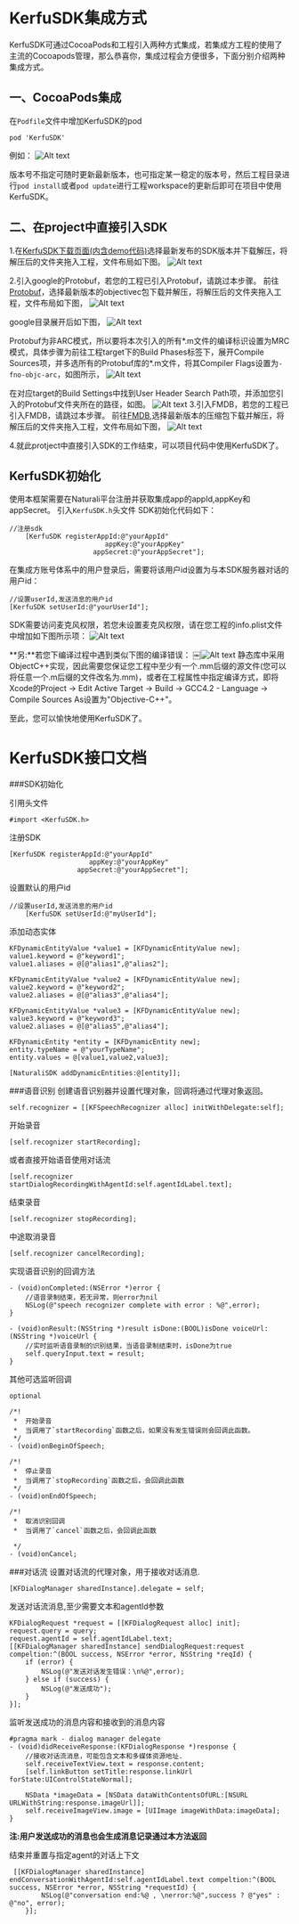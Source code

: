 # KerfuSDK集成方式

KerfuSDK可通过CocoaPods和工程引入两种方式集成，若集成方工程的使用了主流的Cocoapods管理，那么恭喜你，集成过程会方便很多，下面分别介绍两种集成方式。

## 一、CocoaPods集成

在`Podfile`文件中增加KerfuSDK的pod

```
pod 'KerfuSDK'
```

例如：
![Alt text](../1545796673767.png)

版本号不指定可随时更新最新版本，也可指定某一稳定的版本号，然后工程目录进行`pod install`或者`pod update`进行工程workspace的更新后即可在项目中使用KerfuSDK。

## 二、在project中直接引入SDK

1.在[KerfuSDK下载页面(内含demo代码)](https://github.com/duihualiu/kerfu.ios.demo/releases )选择最新发布的SDK版本并下载解压，将解压后的文件夹拖入工程，文件布局如下图。
![Alt text](../1545804782619.png)

2.引入google的Protobuf，若您的工程已引入Protobuf，请跳过本步骤。
前往[Protobuf](https://github.com/protocolbuffers/protobuf/releases)，选择最新版本的objectivec包下载并解压，将解压后的文件夹拖入工程，文件布局如下图，
![Alt text](../1545805353074.png)

google目录展开后如下图，
![Alt text](../1545805390063.png)

Protobuf为非ARC模式，所以要将本次引入的所有\*.m文件的编译标识设置为MRC模式，具体步骤为前往工程target下的Build Phases标签下，展开Compile Sources项，并多选所有的Protobuf库的\*.m文件，将其Compiler Flags设置为`-fno-objc-arc`，如图所示，
![Alt text](../1545805888160.png)

在对应target的Build Settings中找到User Header Search Path项，并添加您引入的Protobuf文件夹所在的路径，如图。
![Alt text](../1545806147103.png)
3.引入FMDB，若您的工程已引入FMDB，请跳过本步骤。
前往[FMDB](https://github.com/ccgus/fmdb/releases),选择最新版本的压缩包下载并解压，将解压后的文件夹拖入工程，文件布局如下图，
![Alt text](../1545806519306.png)

4.就此protject中直接引入SDK的工作结束，可以项目代码中使用KerfuSDK了。

## KerfuSDK初始化

使用本框架需要在Naturali平台注册并获取集成app的appId,appKey和appSecret。
引入`KerfuSDK.h`头文件
SDK初始化代码如下：

```
//注册sdk
    [KerfuSDK registerAppId:@"yourAppId"
                        appKey:@"yourAppKey"
                     appSecret:@"yourAppSecret"];
```

在集成方账号体系中的用户登录后，需要将该用户id设置为与本SDK服务器对话的用户id：

```
//设置userId,发送消息的用户id
[KerfuSDK setUserId:@"yourUserId"];
```

SDK需要访问麦克风权限，若您未设置麦克风权限，请在您工程的info.plist文件中增加如下图所示项：
![Alt text](/Users/wuyao/Desktop/Workspace/dhl-wiki/_book/1545809913937.png)

**另:**若您下编译过程中遇到类似下图的编译错误：
￼![Alt text](/Users/wuyao/Desktop/Workspace/dhl-wiki/_book/1545807303164.png)
静态库中采用ObjectC++实现，因此需要您保证您工程中至少有一个.mm后缀的源文件(您可以将任意一个.m后缀的文件改名为.mm)，或者在工程属性中指定编译方式，即将Xcode的Project -> Edit Active Target -> Build -> GCC4.2 - Language -> Compile Sources As设置为"Objective-C++"。

至此，您可以愉快地使用KerfuSDK了。



# KerfuSDK接口文档



###SDK初始化

引用头文件

```
#import <KerfuSDK.h>
```
注册SDK

```
[KerfuSDK registerAppId:@"yourAppId"
                    appKey:@"yourAppKey"
                 appSecret:@"yourAppSecret"];
```

设置默认的用户id

```
//设置userId,发送消息的用户id
    [KerfuSDK setUserId:@"myUserId"];
```
添加动态实体

```
KFDynamicEntityValue *value1 = [KFDynamicEntityValue new];
value1.keyword = @"keyword1";
value1.aliases = @[@"alias1",@"alias2"];

KFDynamicEntityValue *value2 = [KFDynamicEntityValue new];
value2.keyword = @"keyword2";
value2.aliases = @[@"alias3",@"alias4"];

KFDynamicEntityValue *value3 = [KFDynamicEntityValue new];
value3.keyword = @"keyword3";
value2.aliases = @[@"alias5",@"alias4"];

KFDynamicEntity *entity = [KFDynamicEntity new];
entity.typeName = @"yourTypeName";
entity.values = @[value1,value2,value3];

[NaturaliSDK addDynamicEntities:@[entity]];
```
###语音识别
创建语音识别器并设置代理对象，回调将通过代理对象返回。

```
self.recognizer = [[KFSpeechRecognizer alloc] initWithDelegate:self];
```
开始录音

```
[self.recognizer startRecording];
```
或者直接开始语音使用对话流

```
[self.recognizer startDialogRecordingWithAgentId:self.agentIdLabel.text];
```
结束录音

```
[self.recognizer stopRecording];
```
中途取消录音

```
[self.recognizer cancelRecording];
```
实现语音识别的回调方法

```
- (void)onCompleted:(NSError *)error {
    //语音录制结束，若无异常，则error为nil
    NSLog(@"speech recognizer complete with error : %@",error);
}

- (void)onResult:(NSString *)result isDone:(BOOL)isDone voiceUrl:(NSString *)voiceUrl {
    //实时监听语音录制的识别结果，当语音录制结束时，isDone为true
    self.queryInput.text = result;
}
```
其他可选监听回调

```
optional

/*!
 *  开始录音
 *  当调用了`startRecording`函数之后，如果没有发生错误则会回调此函数。
 */
- (void)onBeginOfSpeech;

/*!
 *  停止录音
 *  当调用了`stopRecording`函数之后，会回调此函数
 */
- (void)onEndOfSpeech;

/*!
 *  取消识别回调
 *  当调用了`cancel`函数之后，会回调此函数

 */
- (void)onCancel;
```
###对话流
设置对话流的代理对象，用于接收对话消息.

```
[KFDialogManager sharedInstance].delegate = self;
```
发送对话流消息,至少需要文本和agentId参数

```
KFDialogRequest *request = [[KFDialogRequest alloc] init];
request.query = query;
request.agentId = self.agentIdLabel.text;
[[KFDialogManager sharedInstance] sendDialogRequest:request compeltion:^(BOOL success, NSError *error, NSString *reqId) {
    if (error) {
        NSLog(@"发送对话发生错误：\n%@",error);
    } else if (success) {
        NSLog(@"发送成功");
    }
}];
```
监听发送成功的消息内容和接收到的消息内容

```
#pragma mark - dialog manager delegate
- (void)didReceiveResponse:(KFDialogResponse *)response {
    //接收对话流消息，可能包含文本和多媒体资源地址.
    self.receiveTextView.text = response.content;
    [self.linkButton setTitle:response.linkUrl forState:UIControlStateNormal];
    
    NSData *imageData = [NSData dataWithContentsOfURL:[NSURL URLWithString:response.imageUrl]];
    self.receiveImageView.image = [UIImage imageWithData:imageData];
}
```
**注:用户发送成功的消息也会生成消息记录通过本方法返回**

结束并重置与指定agent的对话上下文

```
 [[KFDialogManager sharedInstance] endConversationWithAgentId:self.agentIdLabel.text compeltion:^(BOOL success, NSError *error, NSString *requestId) {
        NSLog(@"conversation end:%@ , \nerror:%@",success ? @"yes" : @"no", error);
    }];
```